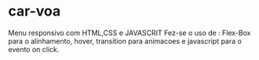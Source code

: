 # car-voa
Menu responsivo  com HTML,CSS e JAVASCRIT
Fez-se o uso de : Flex-Box para o alinhamento, hover, transition para animacoes e javascript para o evento on click. 
